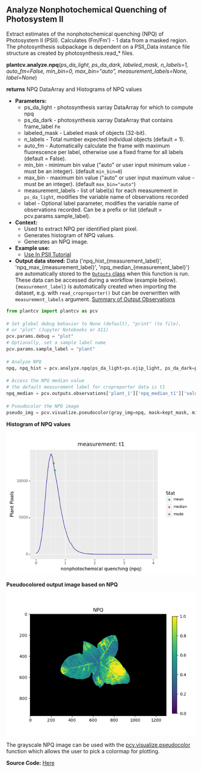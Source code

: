 ## Analyze Nonphotochemical Quenching of Photosystem II

Extract estimates of the nonphotochemical quenching (NPQ) of Photosystem II (PSII). 
Calculates (Fm/Fm') - 1 data from a masked region. The photosynthesis subpackage is dependent on a PSII_Data instance file
structure as created by photosynthesis.read_* files.

**plantcv.analyze.npq**(*ps_da_light, ps_da_dark, labeled_mask, n_labels=1, auto_fm=False, min_bin=0, max_bin="auto",
measurement_labels=None, label=None*)

**returns** NPQ DataArray and Histograms of NPQ values

- **Parameters:**
    - ps_da_light - photosynthesis xarray DataArray for which to compute npq
    - ps_da_dark - photosynthesis xarray DataArray that contains frame_label `Fm`
    - labeled_mask - Labeled mask of objects (32-bit).
    - n_labels - Total number expected individual objects (default = 1).
    - auto_fm - Automatically calculate the frame with maximum fluorescence per label, otherwise use a fixed frame for all labels (default = False).
    - min_bin - minimum bin value ("auto" or user input minimum value - must be an integer). (default `min_bin=0`)
    - max_bin - maximum bin value ("auto" or user input maximum value - must be an integer). (default `max_bin="auto"`)
    - measurement_labels - list of label(s) for each measurement in `ps_da_light`, modifies the variable name of observations recorded
    - label - Optional label parameter, modifies the variable name of observations recorded. Can be a prefix or list (default = pcv.params.sample_label).
- **Context:**
    - Used to extract NPQ per identified plant pixel.
    - Generates histogram of NPQ values.
    - Generates an NPQ image.
- **Example use:**
    - [Use In PSII Tutorial](https://plantcv.org/tutorials/photosynthesis)
- **Output data stored:** Data ('npq_hist_{measurement_label}', 'npq_max_{measurement_label}', 'npq_median_{measurement_label}') are automatically stored to the 
  [`Outputs` class](outputs.md) when this function is run. These data can be accessed during a workflow (example below). `{measurement_label}` is automatically created when importing the dataset, e.g. with `read_cropreporter()` but can be overwritten with `measurement_labels` argument.
  [Summary of Output Observations](output_measurements.md#summary-of-output-observations)

```python
from plantcv import plantcv as pcv

# Set global debug behavior to None (default), "print" (to file), 
# or "plot" (Jupyter Notebooks or X11)
pcv.params.debug = "plot"
# Optionally, set a sample label name
pcv.params.sample_label = "plant"

# Analyze NPQ   
npq, npq_hist = pcv.analyze.npq(ps_da_light=ps.ojip_light, ps_da_dark=ps.ojip_dark, labeled_mask=kept_mask)

# Access the NPQ median value
# the default measurement label for cropreporter data is t1
npq_median = pcv.outputs.observations['plant_1']['npq_median_t1']['value']

# Pseudocolor the NPQ image
pseudo_img = pcv.visualize.pseudocolor(gray_img=npq, mask=kept_mask, min_value=0, max_value=1, title="NPQ")

```

**Histogram of NPQ values**

![Screenshot](img/documentation_images/analyze_npq/npq_histogram.png)

**Pseudocolored output image based on NPQ**

![Screenshot](img/documentation_images/analyze_npq/npq_colormap.png)

The grayscale NPQ image can be used with the [pcv.visualize.pseudocolor](visualize_pseudocolor.md) function
which allows the user to pick a colormap for plotting.

**Source Code:** [Here](https://github.com/danforthcenter/plantcv/blob/master/plantcv/plantcv/analyze/npq.py)
